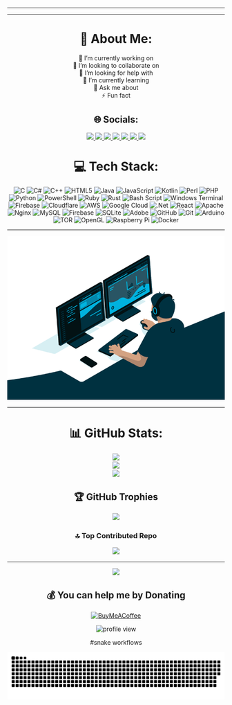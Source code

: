 <div align="center">

---




---
# 💫 About Me:
🔭 I’m currently working on<br>👯 I’m looking to collaborate on<br>🤝 I’m looking for help with<br>🌱 I’m currently learning<br>💬 Ask me about<br>⚡ Fun fact


## 🌐 Socials:
<p align="center">
  <a href="https://github.com/currentvai">
    <img src="https://img.shields.io/badge/GITHUB-000000?style=for-the-badge&logo=github&logoColor=00ffff" />
  </a>
  <a href="https://t.me/currentvai">
    <img src="https://img.shields.io/badge/TELEGRAM-000000?style=for-the-badge&logo=telegram&logoColor=00ffff" />
  </a>
  <a href="https://facebook.com/cv.hasan.3">
    <img src="https://img.shields.io/badge/FACEBOOK-000000?style=for-the-badge&logo=facebook&logoColor=00ffff" />
  </a>
  <a href="https://instagram.com/cybarhasan">
    <img src="https://img.shields.io/badge/INSTAGRAM-000000?style=for-the-badge&logo=instagram&logoColor=00ffff" />
  </a>
  <a href="https://pinterest.com/currentvai">
    <img src="https://img.shields.io/badge/PINTEREST-000000?style=for-the-badge&logo=pinterest&logoColor=00ffff" />
  </a>
  <a href="https://tiktok.com/@currentvai">
    <img src="https://img.shields.io/badge/TIKTOK-000000?style=for-the-badge&logo=tiktok&logoColor=00ffff" />
  </a>
  <a href="mailto:currentvai@gmail.com">
    <img src="https://img.shields.io/badge/EMAIL-000000?style=for-the-badge&logo=gmail&logoColor=00ffff" />
  </a>
</p>


# 💻 Tech Stack:
![C](https://img.shields.io/badge/c-%2300599C.svg?style=for-the-badge&logo=c&logoColor=white) ![C#](https://img.shields.io/badge/c%23-%23239120.svg?style=for-the-badge&logo=csharp&logoColor=white) ![C++](https://img.shields.io/badge/c++-%2300599C.svg?style=for-the-badge&logo=c%2B%2B&logoColor=white) ![HTML5](https://img.shields.io/badge/html5-%23E34F26.svg?style=for-the-badge&logo=html5&logoColor=white) ![Java](https://img.shields.io/badge/java-%23ED8B00.svg?style=for-the-badge&logo=openjdk&logoColor=white) ![JavaScript](https://img.shields.io/badge/javascript-%23323330.svg?style=for-the-badge&logo=javascript&logoColor=%23F7DF1E) ![Kotlin](https://img.shields.io/badge/kotlin-%237F52FF.svg?style=for-the-badge&logo=kotlin&logoColor=white) ![Perl](https://img.shields.io/badge/perl-%2339457E.svg?style=for-the-badge&logo=perl&logoColor=white) ![PHP](https://img.shields.io/badge/php-%23777BB4.svg?style=for-the-badge&logo=php&logoColor=white) ![Python](https://img.shields.io/badge/python-3670A0?style=for-the-badge&logo=python&logoColor=ffdd54) ![PowerShell](https://img.shields.io/badge/PowerShell-%235391FE.svg?style=for-the-badge&logo=powershell&logoColor=white) ![Ruby](https://img.shields.io/badge/ruby-%23CC342D.svg?style=for-the-badge&logo=ruby&logoColor=white) ![Rust](https://img.shields.io/badge/rust-%23000000.svg?style=for-the-badge&logo=rust&logoColor=white) ![Bash Script](https://img.shields.io/badge/bash_script-%23121011.svg?style=for-the-badge&logo=gnu-bash&logoColor=white) ![Windows Terminal](https://img.shields.io/badge/Windows%20Terminal-%234D4D4D.svg?style=for-the-badge&logo=windows-terminal&logoColor=white) ![Firebase](https://img.shields.io/badge/firebase-%23039BE5.svg?style=for-the-badge&logo=firebase) ![Cloudflare](https://img.shields.io/badge/Cloudflare-F38020?style=for-the-badge&logo=Cloudflare&logoColor=white) ![AWS](https://img.shields.io/badge/AWS-%23FF9900.svg?style=for-the-badge&logo=amazon-aws&logoColor=white) ![Google Cloud](https://img.shields.io/badge/GoogleCloud-%234285F4.svg?style=for-the-badge&logo=google-cloud&logoColor=white) ![.Net](https://img.shields.io/badge/.NET-5C2D91?style=for-the-badge&logo=.net&logoColor=white) ![React](https://img.shields.io/badge/react-%2320232a.svg?style=for-the-badge&logo=react&logoColor=%2361DAFB) ![Apache](https://img.shields.io/badge/apache-%23D42029.svg?style=for-the-badge&logo=apache&logoColor=white) ![Nginx](https://img.shields.io/badge/nginx-%23009639.svg?style=for-the-badge&logo=nginx&logoColor=white) ![MySQL](https://img.shields.io/badge/mysql-4479A1.svg?style=for-the-badge&logo=mysql&logoColor=white) ![Firebase](https://img.shields.io/badge/firebase-a08021?style=for-the-badge&logo=firebase&logoColor=ffcd34) ![SQLite](https://img.shields.io/badge/sqlite-%2307405e.svg?style=for-the-badge&logo=sqlite&logoColor=white) ![Adobe](https://img.shields.io/badge/adobe-%23FF0000.svg?style=for-the-badge&logo=adobe&logoColor=white) ![GitHub](https://img.shields.io/badge/github-%23121011.svg?style=for-the-badge&logo=github&logoColor=white) ![Git](https://img.shields.io/badge/git-%23F05033.svg?style=for-the-badge&logo=git&logoColor=white) ![Arduino](https://img.shields.io/badge/-Arduino-00979D?style=for-the-badge&logo=Arduino&logoColor=white) ![TOR](https://img.shields.io/badge/tor-%237E4798.svg?style=for-the-badge&logo=tor-project&logoColor=white) ![OpenGL](https://img.shields.io/badge/OpenGL-white?logo=OpenGL&style=for-the-badge) ![Raspberry Pi](https://img.shields.io/badge/-Raspberry_Pi-C51A4A?style=for-the-badge&logo=Raspberry-Pi) ![Docker](https://img.shields.io/badge/docker-%230db7ed.svg?style=for-the-badge&logo=docker&logoColor=white)

---
<p align="center">
  <img src="assets/currentvai/image/code.gif" alt="profile view" />
</p>

---


# 📊 GitHub Stats:
![](https://github-readme-stats.vercel.app/api?username=currentvai&theme=dark&hide_border=false&include_all_commits=false&count_private=false)<br/>
![](https://nirzak-streak-stats.vercel.app/?user=currentvai&theme=dark&hide_border=false)<br/>
![](https://github-readme-stats.vercel.app/api/top-langs/?username=currentvai&theme=dark&hide_border=false&include_all_commits=false&count_private=false&layout=compact)

## 🏆 GitHub Trophies
![](https://github-profile-trophy.vercel.app/?username=currentvai&theme=radical&no-frame=false&no-bg=true&margin-w=4)

### 🔝 Top Contributed Repo
![](https://github-contributor-stats.vercel.app/api?username=currentvai&limit=5&theme=dark&combine_all_yearly_contributions=true)

---
[![](https://visitcount.itsvg.in/api?id=currentvai&icon=0&color=0)](https://visitcount.itsvg.in)

  ## 💰 You can help me by Donating
  [![BuyMeACoffee](https://img.shields.io/badge/Buy%20Me%20a%20Coffee-ffdd00?style=for-the-badge&logo=buy-me-a-coffee&logoColor=black)](coff.ee/currentvai) 



<!-- #visitor animation -->

<p align="center">
  <img src="https://komarev.com/ghpvc/?username=currentvai&label=Profile%20Views&color=blue&style=flat" alt="profile view" />
</p>

#snake workflows

![snake gif](https://github.com/currentvai/currentvai/blob/output/github-snake.svg)


</div>
